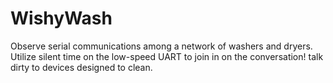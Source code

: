 # WishyWash
Observe serial communications among a network of washers and dryers.  Utilize silent time on the low-speed UART to join in on the conversation!  talk dirty to devices designed to clean.
